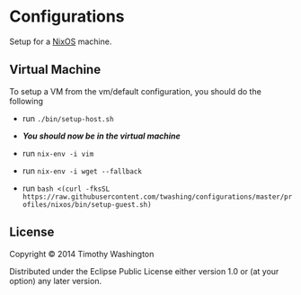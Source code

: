 # Configurations

Setup for a [NixOS](nixos.org) machine.

## Virtual Machine 

To setup a VM from the vm/default  configuration, you should do the following

- run `./bin/setup-host.sh`

- ***You should now be in the virtual machine***
- run `nix-env -i vim`
- run `nix-env -i wget --fallback`
- run `bash <(curl -fksSL https://raw.githubusercontent.com/twashing/configurations/master/profiles/nixos/bin/setup-guest.sh)` 


## License

Copyright © 2014 Timothy Washington

Distributed under the Eclipse Public License either version 1.0 or (at
your option) any later version.

